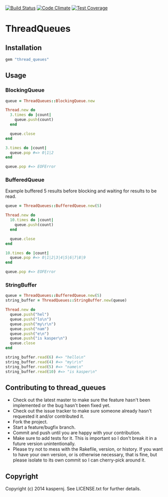 [![Build Status](https://api.shippable.com/projects/54842b6dd46935d5fbbf8e53/badge?branchName=master)](https://app.shippable.com/projects/54842b6dd46935d5fbbf8e53/builds/latest)
[![Code Climate](https://codeclimate.com/github/kaspernj/thread_queues/badges/gpa.svg)](https://codeclimate.com/github/kaspernj/thread_queues)
[![Test Coverage](https://codeclimate.com/github/kaspernj/thread_queues/badges/coverage.svg)](https://codeclimate.com/github/kaspernj/thread_queues)

# ThreadQueues

## Installation

```ruby
gem "thread_queues"
```

## Usage

### BlockingQueue

```ruby
queue = ThreadQueues::BlockingQueue.new

Thread.new do
  3.times do |count|
    queue.push(count)
  end

  queue.close
end

3.times do |count|
  queue.pop #=> 0|1|2
end

queue.pop #=> EOFError
```

### BufferedQueue

Example buffered 5 results before blocking and waiting for results to be read.

```ruby
queue = ThreadQueues::BufferedQueue.new(5)

Thread.new do
  10.times do |count|
    queue.push(count)
  end

  queue.close
end

10.times do |count|
  queue.pop #=> 0|1|2|3|4|5|6|7|8|9
end

queue.pop #=> EOFError
```

### StringBuffer

```ruby
queue = ThreadQueues::BufferedQueue.new(5)
string_buffer = ThreadQueues::StringBuffer.new(queue)

Thread.new do
  queue.push("hel")
  queue.push("lo\n")
  queue.push("my\r\n")
  queue.push("nam")
  queue.push("e\n")
  queue.push("is kasper\n")
  queue.close
end

string_buffer.read(6) #=> "hello\n"
string_buffer.read(4) #=> "my\r\n"
string_buffer.read(5) #=> "name\n"
string_buffer.read(10) #=> "is kasper\n"
```

## Contributing to thread_queues

* Check out the latest master to make sure the feature hasn't been implemented or the bug hasn't been fixed yet.
* Check out the issue tracker to make sure someone already hasn't requested it and/or contributed it.
* Fork the project.
* Start a feature/bugfix branch.
* Commit and push until you are happy with your contribution.
* Make sure to add tests for it. This is important so I don't break it in a future version unintentionally.
* Please try not to mess with the Rakefile, version, or history. If you want to have your own version, or is otherwise necessary, that is fine, but please isolate to its own commit so I can cherry-pick around it.

## Copyright

Copyright (c) 2014 kaspernj. See LICENSE.txt for
further details.

